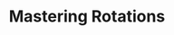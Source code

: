 ---
title: Mastering Rotations
menuTitle: Mastering Rotations
description: 'Familiarize yourself with the basic process and options when setting up an RBF driver'
position: 104
category: Tutorials
fullscreen: true
---